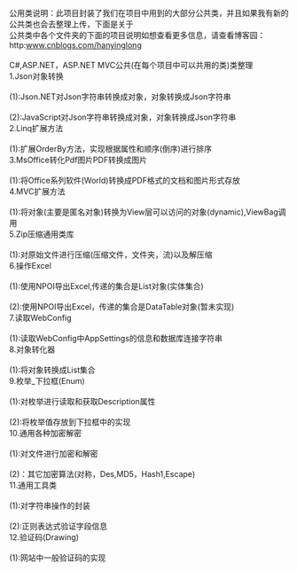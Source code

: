 ﻿公用类说明：此项目封装了我们在项目中用到的大部分公共类，并且如果我有新的公共类也会去整理上传，下面是关于<br>公共类中各个文件夹的下面的项目说明如想查看更多信息，请查看博客园：http:www.cnblogs.com/hanyinglong<br><br>C#,ASP.NET，ASP.NET&nbsp;MVC公共(在每个项目中可以共用的类)类整理<br>1.Json对象转换<br><span style="white-space: pre;">	</span>(1):Json.NET对Json字符串转换成对象，对象转换成Json字符串<br><span style="white-space: pre;">	</span>(2):JavaScript对Json字符串转换成对象，对象转换成Json字符串<br>2.Linq扩展方法<br><span style="white-space: pre;">	</span>(1):扩展OrderBy方法，实现根据属性和顺序(倒序)进行排序<br>3.MsOffice转化Pdf图片PDF转换成图片<br><span style="white-space: pre;">	</span>(1):将Office系列软件(World)转换成PDF格式的文档和图片形式存放<br>4.MVC扩展方法<br><span style="white-space: pre;">	</span>(1):将对象(主要是匿名对象)转换为View层可以访问的对象(dynamic),ViewBag调用<br>5.Zip压缩通用类库<br><span style="white-space: pre;">	</span>(1):对原始文件进行压缩(压缩文件，文件夹，流)以及解压缩<br>6.操作Excel<br><span style="white-space: pre;">	</span>(1):使用NPOI导出Excel,传递的集合是List对象(实体集合)<br><span style="white-space: pre;">	</span>(2):使用NPOI导出Excel，传递的集合是DataTable对象(暂未实现)<br>7.读取WebConfig<br><span style="white-space: pre;">	</span>(1):读取WebConfig中AppSettings的信息和数据库连接字符串<br>8.对象转化器<br><span style="white-space: pre;">	</span>(1):将对象转换成List集合<br>9.枚举_下拉框(Enum)<br><span style="white-space: pre;">	</span>(1):对枚举进行读取和获取Description属性<br><span style="white-space: pre;">	</span>(2):将枚举值存放到下拉框中的实现<br>10.通用各种加密解密<br><span style="white-space: pre;">	</span>(1):对文件进行加密和解密<br><span style="white-space: pre;">	</span>(2)：其它加密算法(对称，Des,MD5，Hash1,Escape)<br>11.通用工具类<br><span style="white-space: pre;">	</span>(1):对字符串操作的封装<br><span style="white-space: pre;">	</span>(2):正则表达式验证字段信息<br>12.验证码(Drawing)<br><span style="white-space: pre;">	</span>(1):网站中一般验证码的实现<br>